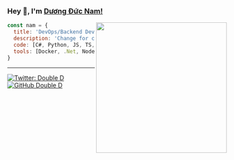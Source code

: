 ### Hey 👋, I'm [Dương Đức Nam!](https://www.facebook.com/nampt1999) 

<img align='right' src="https://media.giphy.com/media/836HiJc7pgzy8iNXCn/giphy.gif" width="300">

```javascript
const nam = {
  title: 'DevOps/Backend Developer',
  description: 'Change for change!'
  code: [C#, Python, JS, TS, HTML, CSS],
  tools: [Docker, .Net, NodeJS, React],
}
```
---

[![Twitter: Double D](https://img.shields.io/twitter/follow/ddnam99?style=social)](https://twitter.com/ddnam99)
[![GitHub Double D](https://img.shields.io/github/followers/ddnam99?label=follow&style=social)](https://github.com/ddnam99)
